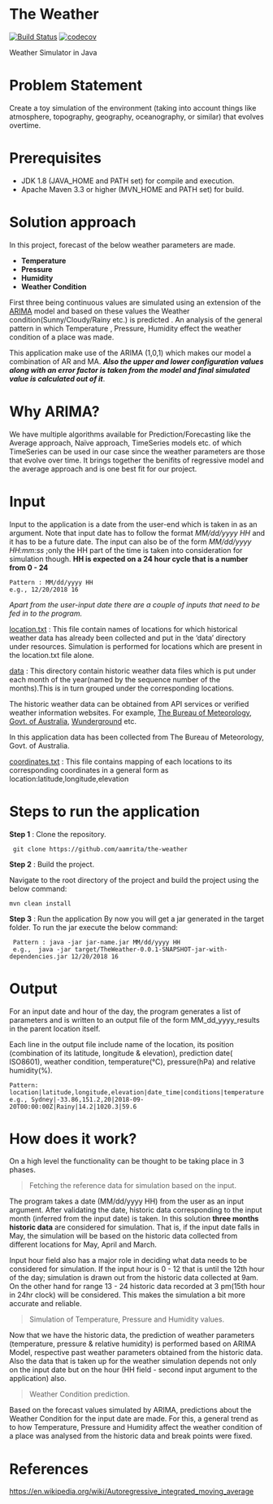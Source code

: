 # The Weather

[![Build Status](https://travis-ci.org/aamrita/the-weather.svg?branch=master)](https://travis-ci.org/aamrita/the-weather)
[![codecov](https://codecov.io/gh/aamrita/the-weather/branch/master/graph/badge.svg)](https://codecov.io/gh/aamrita/the-weather)

Weather Simulator in Java

# Problem Statement
Create a toy simulation of the environment (taking into account things like atmosphere, topography, geography, oceanography, or similar) that evolves overtime.
# Prerequisites
- JDK 1.8 (JAVA_HOME and PATH set) for compile and execution.
- Apache Maven 3.3 or higher (MVN_HOME and PATH set) for build.

# Solution approach
In this project, forecast of the below weather parameters are made.
 - **Temperature**
 - **Pressure**
 - **Humidity**
 - **Weather Condition**

First three being continuous values are simulated using an extension of the [ARIMA](https://github.com/signaflo/java-timeseries/wiki/ARIMA-models) model  and based on these values the Weather condition(Sunny/Cloudy/Rainy etc.) is predicted . An analysis of the general pattern in which Temperature , Pressure, Humidity effect the weather condition of a place was made.

This application make use of the ARIMA (1,0,1) which makes our model a combination of AR and MA. **_Also the upper and lower configuration values along with an error factor is taken from the model and final simulated value is calculated out of it_**. 

# Why ARIMA?
We have multiple algorithms available for Prediction/Forecasting like the Average approach, Naïve approach, TimeSeries models etc. of which TimeSeries can be used in our case since the weather parameters are those that evolve over time. 
It brings together the benifits of regressive model and the average approach and is one best fit for our project. 

# Input 
Input to the application is a date from the user-end which is taken in as an argument. Note that input date has to follow the format _MM/dd/yyyy HH_ and it has to be a future date. The input can also be of the form _MM/dd/yyyy HH:mm:ss_ ;only the HH part of the time is taken into consideration for simulation though. **HH is expected on a 24 hour cycle that is a number from 0 - 24**

    Pattern : MM/dd/yyyy HH
    e.g., 12/20/2018 16

_Apart from the user-input date there are a couple of inputs that need to be fed in to the program._

[location.txt](/src/main/resources/locations.txt) : This file contain names of locations for which historical weather data has already been collected and put in the ‘data’ directory under resources. Simulation is performed for locations which are present in the location.txt file alone.

[data](/src/main/resources/data) : This directory contain historic weather data files which is put under each month of the year(named by the sequence number of the months).This is in turn grouped under the corresponding locations.

The historic weather data can be obtained from API services or verified weather information websites. For example, [The Bureau of Meteorology, Govt. of Australia](http://www.bom.gov.au/climate/dwo/), [Wunderground](https://www.wunderground.com/) etc.

In this application data has been collected from The Bureau of Meteorology, Govt. of Australia.

[coordinates.txt](/src/main/resources/coordinates.txt)  : This file contains mapping of each  locations to its corresponding coordinates in a general form as location:latitude,longitude,elevation

# Steps to run the application
**Step 1** : Clone the repository.

     git clone https://github.com/aamrita/the-weather
     
**Step 2** : Build the project. 

Navigate to the root directory of the project and build the project using the below command:
      
    mvn clean install
**Step 3** : Run the application
By now you will get a jar generated in the target folder. To run the jar execute the below command:

     Pattern : java -jar jar-name.jar MM/dd/yyyy HH
     e.g.,  java -jar target/TheWeather-0.0.1-SNAPSHOT-jar-with-dependencies.jar 12/20/2018 16    

# Output
For an input date and hour of the day, the program generates a list of parameters and is written to an output file of the form MM_dd_yyyy_results in the parent location itself.


Each line in the output file include name of the location, its position (combination of its latitude, longitude & elevation), prediction date( ISO8601), weather condition, temperature(°C), pressure(hPa) and relative humidity(%).

    Pattern: location|latitude,longitude,elevation|date_time|conditions|temperature|pressure|humidity
    e.g., Sydney|-33.86,151.2,20|2018-09-20T00:00:00Z|Rainy|14.2|1020.3|59.6


# How does it work?

On a high level the functionality can be thought to be taking place in 3 phases.

> Fetching the reference data for simulation based on the input.

The program takes a date (MM/dd/yyyy HH) from the user as an input argument. After validating the date, historic data corresponding to the input month (inferred from the input date) is taken. In this solution **three months historic data** are considered for simulation. That is, if the input date falls in May, the simulation will be based on the historic data collected from different locations for May, April and March.

Input hour field also has a major role in deciding what data needs to be considered for simulation. If the input hour is 0 - 12 that is until the 12th hour of the day; simulation is drawn out from the historic data collected at 9am. On the other hand for range 13 - 24 historic data recorded at 3 pm(15th hour in 24hr clock) will be considered. This makes the simulation a bit more accurate and reliable.


> Simulation of Temperature, Pressure and Humidity values.

Now that we have the historic data, the prediction of weather parameters (temperature, pressure & relative humidity) is performed based on ARIMA Model, respective past weather parameters obtained from the historic data. Also the data that is taken up for the weather simulation depends not only on the input date but on the hour (HH field - second input argument to the application) also. 


> Weather Condition prediction.

Based on the forecast values simulated by ARIMA, predictions about the Weather Condition for the input date are made. For this, a general trend as to how Temperature, Pressure and Humidity affect the weather condition of a place was analysed from the historic data and break points were fixed.
 
# References
https://en.wikipedia.org/wiki/Autoregressive_integrated_moving_average


